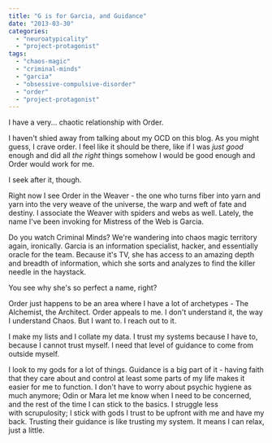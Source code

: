 ```yaml
---
title: "G is for Garcia, and Guidance"
date: "2013-03-30"
categories: 
  - "neuroatypicality"
  - "project-protagonist"
tags: 
  - "chaos-magic"
  - "criminal-minds"
  - "garcia"
  - "obsessive-compulsive-disorder"
  - "order"
  - "project-protagonist"
---
```


I have a very... chaotic relationship with Order.

I haven't shied away from talking about my OCD on this blog. As you might guess, I crave order. I feel like it should be there, like if I was _just good_ enough and did all _the right_ things somehow I would be good enough and Order would work for me.

I seek after it, though.

Right now I see Order in the Weaver - the one who turns fiber into yarn and yarn into the very weave of the universe, the warp and weft of fate and destiny. I associate the Weaver with spiders and webs as well. Lately, the name I've been invoking for Mistress of the Web is Garcia.

Do you watch Criminal Minds? We're wandering into chaos magic territory again, ironically. Garcia is an information specialist, hacker, and essentially oracle for the team. Because it's TV, she has access to an amazing depth and breadth of information, which she sorts and analyzes to find the killer needle in the haystack.

You see why she's so perfect a name, right?

Order just happens to be an area where I have a lot of archetypes - The Alchemist, the Architect. Order appeals to me. I don't understand it, the way I understand Chaos. But I want to. I reach out to it.

I make my lists and I collate my data. I trust my systems because I have to, because I cannot trust myself. I need that level of guidance to come from outside myself.

I look to my gods for a lot of things. Guidance is a big part of it - having faith that they care about and control at least some parts of my life makes it easier for me to function. I don't have to worry about psychic hygiene as much anymore; Odin or Mara let me know when I need to be concerned, and the rest of the time I can stick to the basics. I struggle less with scrupulosity; I stick with gods I trust to be upfront with me and have my back. Trusting their guidance is like trusting my system. It means I can relax, just a little.
